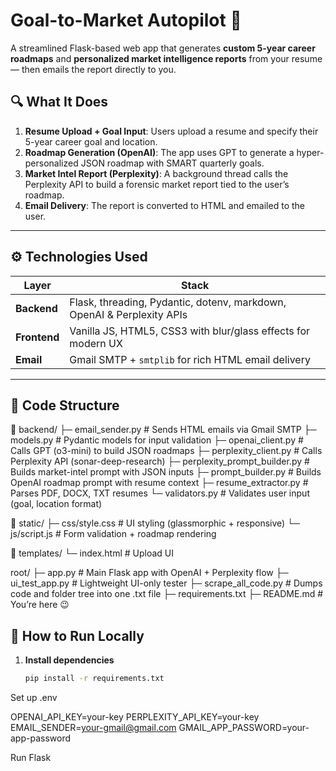 # Goal-to-Market Autopilot 🚀

A streamlined Flask-based web app that generates **custom 5-year career roadmaps** and **personalized market intelligence reports** from your resume — then emails the report directly to you.

## 🔍 What It Does

1. **Resume Upload + Goal Input**: Users upload a resume and specify their 5-year career goal and location.
2. **Roadmap Generation (OpenAI)**: The app uses GPT to generate a hyper-personalized JSON roadmap with SMART quarterly goals.
3. **Market Intel Report (Perplexity)**: A background thread calls the Perplexity API to build a forensic market report tied to the user’s roadmap.
4. **Email Delivery**: The report is converted to HTML and emailed to the user.

---

## ⚙️ Technologies Used

| Layer        | Stack                                                                 |
|--------------|------------------------------------------------------------------------|
| **Backend**  | Flask, threading, Pydantic, dotenv, markdown, OpenAI & Perplexity APIs |
| **Frontend** | Vanilla JS, HTML5, CSS3 with blur/glass effects for modern UX          |
| **Email**    | Gmail SMTP + `smtplib` for rich HTML email delivery                    |

---

## 🧩 Code Structure

📁 backend/
├─ email_sender.py # Sends HTML emails via Gmail SMTP
├─ models.py # Pydantic models for input validation
├─ openai_client.py # Calls GPT (o3-mini) to build JSON roadmaps
├─ perplexity_client.py # Calls Perplexity API (sonar-deep-research)
├─ perplexity_prompt_builder.py # Builds market-intel prompt with JSON inputs
├─ prompt_builder.py # Builds OpenAI roadmap prompt with resume context
├─ resume_extractor.py # Parses PDF, DOCX, TXT resumes
└─ validators.py # Validates user input (goal, location format)

📁 static/
├─ css/style.css # UI styling (glassmorphic + responsive)
└─ js/script.js # Form validation + roadmap rendering

📁 templates/
└─ index.html # Upload UI

root/
├─ app.py # Main Flask app with OpenAI + Perplexity flow
├─ ui_test_app.py # Lightweight UI-only tester
├─ scrape_all_code.py # Dumps code and folder tree into one .txt file
├─ requirements.txt
├─ README.md # You’re here 😉



## 🧪 How to Run Locally

1. **Install dependencies**  
   ```bash
   pip install -r requirements.txt
Set up .env


OPENAI_API_KEY=your-key
PERPLEXITY_API_KEY=your-key
EMAIL_SENDER=your-gmail@gmail.com
GMAIL_APP_PASSWORD=your-app-password

Run Flask
